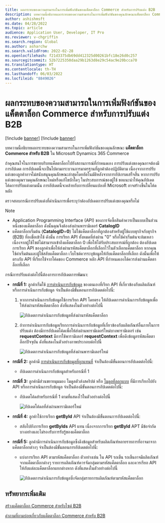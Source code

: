 ```yaml
---
title: ผลกระทบของความสามารถในการเพิ่มฟังก์ชันของแค็ตตาล็อก Commerce สำหรับการปรับแต่ง B2B
description: บทความนี้อธิบายผลกระทบของความสามารถในการเพิ่มฟังก์ชันของคุณลักษณะแค็ตตาล็อก Commerce สำหรับ B2B ใน Microsoft Dynamics 365 Commerce
author: ashishmsft
ms.date: 04/28/2022
ms.topic: article
audience: Application User, Developer, IT Pro
ms.reviewer: v-chgriffin
ms.search.region: Global
ms.author: asharchw
ms.search.validFrom: 2022-02-28
ms.openlocfilehash: f21d3375db69dd412325d00261bfc18e26d0c257
ms.sourcegitcommit: 52b7225350daa29b1263d8e29c54ac9e20bcca70
ms.translationtype: HT
ms.contentlocale: th-TH
ms.lasthandoff: 06/03/2022
ms.locfileid: "8849026"
---
```

# <a name="extensibility-impact-of-commerce-catalogs-for-b2b-customizations"></a>ผลกระทบของความสามารถในการเพิ่มฟังก์ชันของแค็ตตาล็อก Commerce สำหรับการปรับแต่ง B2B

[!include [banner](includes/banner.md)]
[!include [banner](includes/preview-banner.md)]

บทความนี้อธิบายผลกระทบของความสามารถในการเพิ่มฟังก์ชันของคุณลักษณะ **แค็ตตาล็อก Commerce สำหรับ B2B** ใน Microsoft Dynamics 365 Commerce

ถ้าคุณสนใจในการขยายบริบทแค็ตตาล็อกไปยังสถานการณ์ที่กำหนดเอง การปรับแต่งของคุณอาจต้องมีการอัปเดต การอัปเดตนี้จะเป็นไปตามกระบวนการมาตรฐานที่ลูกค้าต้องปฏิบัติตาม เนื่องจากการปรับแต่งของลูกค้าอาจไม่สนับสนุนคุณลักษณะล่าสุดโดยอัตโนมัติหลังจากการอัปเกรดเสร็จสิ้น หากการปรับแต่งของคุณรวมคุณลักษณะใหม่หรือแก้ไขบักใดๆ ในประสบการณ์ของผู้ใช้ ขอแนะนำให้คุณอัปเดตโค้ดการปรับแต่งตามนั้น การอัปเดตนี้จะคล้ายกับการเปลี่ยนแปลงที่ Microsoft อาจสร้างขึ้นในโค้ดหลัก

ตรวจสอบกรณีการปรับแต่งที่ดำเนินการเพื่อระบุว่าต้องอัปเดตการปรับแต่งของคุณหรือไม่

> [!NOTE]
> - Application Programming Interface (API) ของการจัดซื้อสินค้าควรเป็นแบบเป็นส่วนหนึ่งของแค็ตตาล็อก ดังนั้นคุณจึงต้องส่งผ่านพารามิเตอร์ **CatalogID**
> - แค็ตตาล็อกเริ่มต้น (**CatalogID**=**0**) ไม่ใช่แค็ตตาล็อกที่ถูกต้องสำหรับผู้ใช้แบบธุรกิจกับธุรกิจ (B2B) ที่ลงชื่อเข้าใช้ ดังนั้น การเรียก API ทั้งหมดที่ส่งผ่าน "0" หรือใช้ค่าเริ่มต้นจะล้มเหลว เนื่องจากผู้ใช้ไซต์ไม่สามารถเข้าถึงแค็ตตาล็อก 0 เพื่อให้ได้รับประสบการณ์ที่ถูกต้อง ต้องอัปเดตการเรียก API ของลูกค้าเพื่อให้ส่งผ่านรหัสแค็ตตาล็อกที่เลือกไว้ในตัวเลือกแค็ตตาล็อก หากคุณใช้ค่าเริ่มต้นและผู้ใช้สลับแค็ตตาล็อก เว็บไซต์ควรระบุข้อมูลให้กับแค็ตตาล็อกที่เลือก ดังนั้นเพื่อให้ตรงกับ API ที่เรียกใช้จากโค้ดของ Commerce หลัก API ที่กำหนดเองได้ควรส่งผ่านแค็ตตาล็อกที่เลือก

กรณีการปรับแต่งต่อไปนี้ต้องการการอัปเดตการพัฒนา:

- **กรณีที่ 1:** ลูกค้าเริ่มใช้ [การดำเนินการกับข้อมูล](e-commerce-extensibility/data-actions.md) ของตนเองที่เรียก API ที่เกี่ยวข้องกับผลิตภัณฑ์หรือการดำเนินการกับข้อมูล จำเป็นต้องมีขั้นตอนการอัปเดตต่อไปนี้:

    1. หากการดำเนินการกับข้อมูลใช้การเรียก API โดยตรง ให้อัปเดตการดำเนินการกับข้อมูลเพื่อให้ส่งผ่านรหัสแค็ตตาล็อก ดังที่แสดงในตัวอย่างต่อไปนี้

        ![อัปเดตการดำเนินการกับข้อมูลที่ส่งผ่านรหัสแค็ตตาล็อก](./media/customization1_a.png)

    1. ถ้าการดำเนินการกับข้อมูลเรียกการดำเนินการกับข้อมูลที่เกี่ยวข้องกับผลิตภัณฑ์อื่นภายในการปรับแต่ง ต้องมีการอัปเดตโค้ดเพื่อให้ส่งผ่านพารามิเตอร์ใหม่บางพารามิเตอร์ เช่น **requestContext** มีการใช้พารามิเตอร์ **requestContext** เพื่อดึงข้อมูลรหัสแค็ตตาล็อกปัจจุบัน ดังที่แสดงในตัวอย่างภาพประกอบต่อไปนี้

        ![อัปเดตการดำเนินการกับข้อมูลที่ส่งผ่านพารามิเตอร์ใหม่](./media/customization1_b.png)

- **กรณีที่ 2:** ลูกค้ามี [การดำเนินการกับข้อมูลที่ถูกแทนที่](e-commerce-extensibility/data-action-overrides.md) จำเป็นต้องมีขั้นตอนการอัปเดตต่อไปนี้:

    - อัปเดตการดำเนินการกับข้อมูลสำหรับกรณีที่ 1

- **กรณีที่ 3:** ลูกค้ามีส่วนขยายมุมมอง โมดูลตัวส่งสคริปต์ หรือ [โมดูลที่ลอกแบบ](e-commerce-extensibility/modules-overview.md#clone-a-module-library-module) ที่มีการเรียกไปยัง API หรือการดำเนินการกับข้อมูล จำเป็นต้องมีขั้นตอนการอัปเดตต่อไปนี้:

    - อัปเดตโค้ดสำหรับกรณีที่ 1 ตามที่แสดงไว้ในตัวอย่างต่อไปนี้

       ![อัปเดตโค้ดลที่ส่งผ่านพารามิเตอร์ใหม่](./media/customization3.png)

- **กรณีที่ 4:** ลูกค้าใช้การเรียก **getById** API จำเป็นต้องมีขั้นตอนการอัปเดตต่อไปนี้:

    - สลับไปยังการเรียก **getByIds** API แทน เนื่องจากการเรียก **getById** APT มีข้อจํากัดบางอย่างและไม่รองรับการรับรู้ของแค็ตตาล็อก

- **กรณีที่ 5:** ลูกค้ามีการดำเนินการกับข้อมูลซึ่งดึงข้อมูลสำหรับผลิตภัณฑ์หลายรายการที่อาจมาจากแค็ตตาล็อกต่างๆ จำเป็นต้องมีขั้นตอนการอัปเดตต่อไปนี้:

    - แบ่งการเรียก API ตามรหัสแค็ตตาล็อก ตัวอย่างเช่น ใน API รถเข็น รถเข็นอาจมีผลิตภัณฑ์จากแค็ตตาล็อกต่างๆ รายการผลิตภัณฑ์ควรจัดกลุ่มตามรหัสแค็ตตาล็อก และควรเรียก API ให้กับแต่ละแค็ตตาล็อกแยกต่างหาก ดังที่แสดงในตัวอย่างต่อไปนี้

        ![อัปเดตการดำเนินการกับข้อมูลซึ่งจัดกลุ่มรายการผลิตภัณฑ์ตามรหัสแค็ตตาล็อก](./media/customization5.png)

## <a name="additional-resources"></a>ทรัพยากรเพิ่มเติม

[สร้างแค็ตตาล็อก Commerce สำหรับไซต์ B2B](catalogs-b2b-sites.md)

[คำถามที่ถามบ่อยเกี่ยวกับแค็ตตาล็อก Commerce สำหรับ B2B](catalogs-b2b-sites-FAQ.md)
